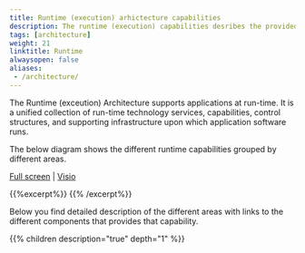 ```yaml
---
title: Runtime (execution) arhictecture capabilities
description: The runtime (execution) capabilities desribes the provided capabilites by the architecture components at runtime.
tags: [architecture]
weight: 21
linktitle: Runtime
alwaysopen: false
aliases:
 - /architecture/
---
```


The Runtime (exceution) Architecture supports applications at run-time. 
It is a unified collection of run-time technology services, capabilities, control structures, and supporting infrastructure upon which application software runs.  

The below diagram shows the different runtime capabilities grouped by different areas. 

[Full screen](/teknologi/altinnstudio/architecture/capabilities/runtime/runtime_capabilities.svg") | [Visio](/teknologi/altinnstudio/architecture/capabilities/runtime/runtime_capabilities.vsdx)

{{%excerpt%}}
<object data="/teknologi/altinnstudio/architecture/capabilities/runtime/runtime_capabilities.svg" type="image/svg+xml" style="width: 100%;"></object>
{{% /excerpt%}}

Below you find detailed description of the different areas with links to the different components that provides that capability.  

{{% children description="true" depth="1" %}}

